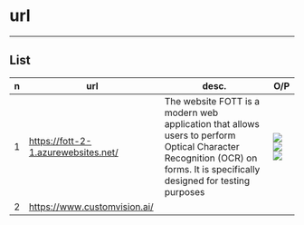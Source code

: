 # url

---

## List
|n|url|desc.|O/P|
|-|---|-----|---|
|1|https://fott-2-1.azurewebsites.net/|The website FOTT is a modern web application that allows users to perform Optical Character Recognition (OCR) on forms. It is specifically designed for testing purposes|<img src="https://i.imgur.com/SVvDay0.png"><img src="https://i.imgur.com/XFH1ihA.png"><img src="https://i.imgur.com/J9I2eOx.png">|
|2|https://www.customvision.ai/|
